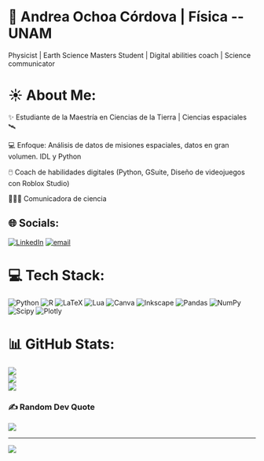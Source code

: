 # 🦕 Andrea Ochoa Córdova | Física --UNAM
Physicist | Earth Science Masters Student | Digital abilities coach | Science communicator

# ☀️ About Me:
✨ Estudiante de la Maestría en Ciencias de la Tierra | Ciencias espaciales 🛰️

💻 Enfoque: Análisis de datos de misiones espaciales, datos en gran volumen. IDL y Python

🖱️ Coach de habilidades digitales (Python, GSuite, Diseño de videojuegos con Roblox Studio)

👩🏽‍🔬 Comunicadora de ciencia 

## 🌐 Socials:
[![LinkedIn](https://img.shields.io/badge/LinkedIn-%230077B5.svg?logo=linkedin&logoColor=white)](https://linkedin.com/in/https://www.linkedin.com/in/andrea-ochoa-cordova-45b634100/) [![email](https://img.shields.io/badge/Email-D14836?logo=gmail&logoColor=white)](mailto:andrea_ochoa@ciencias.unam.mx) 

# 💻 Tech Stack:
![Python](https://img.shields.io/badge/python-3670A0?style=for-the-badge&logo=python&logoColor=ffdd54) ![R](https://img.shields.io/badge/r-%23276DC3.svg?style=for-the-badge&logo=r&logoColor=white) ![LaTeX](https://img.shields.io/badge/latex-%23008080.svg?style=for-the-badge&logo=latex&logoColor=white) ![Lua](https://img.shields.io/badge/lua-%232C2D72.svg?style=for-the-badge&logo=lua&logoColor=white) ![Canva](https://img.shields.io/badge/Canva-%2300C4CC.svg?style=for-the-badge&logo=Canva&logoColor=white) ![Inkscape](https://img.shields.io/badge/Inkscape-e0e0e0?style=for-the-badge&logo=inkscape&logoColor=080A13) ![Pandas](https://img.shields.io/badge/pandas-%23150458.svg?style=for-the-badge&logo=pandas&logoColor=white) ![NumPy](https://img.shields.io/badge/numpy-%23013243.svg?style=for-the-badge&logo=numpy&logoColor=white) ![Scipy](https://img.shields.io/badge/SciPy-%230C55A5.svg?style=for-the-badge&logo=scipy&logoColor=%white) ![Plotly](https://img.shields.io/badge/Plotly-%233F4F75.svg?style=for-the-badge&logo=plotly&logoColor=white)
# 📊 GitHub Stats:
![](https://github-readme-stats.vercel.app/api?username=AndreaOchoaC&theme=dark&hide_border=false&include_all_commits=false&count_private=false)<br/>
![](https://nirzak-streak-stats.vercel.app/?user=AndreaOchoaC&theme=dark&hide_border=false)<br/>
![](https://github-readme-stats.vercel.app/api/top-langs/?username=AndreaOchoaC&theme=dark&hide_border=false&include_all_commits=false&count_private=false&layout=compact)

### ✍️ Random Dev Quote
![](https://quotes-github-readme.vercel.app/api?type=horizontal&theme=tokyonight)

---
[![](https://visitcount.itsvg.in/api?id=AndreaOchoaC&icon=0&color=13)](https://visitcount.itsvg.in)

<!-- Proudly created with GPRM ( https://gprm.itsvg.in ) -->
